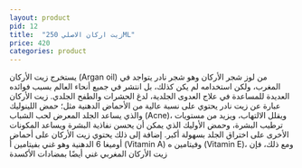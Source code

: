 ```yaml
---
layout: product
pid: 12
title:  "زيت اركان الاصلي 250ML"
price: 420
categories: product
---
```


يستخرج زيت الأركان (Argan oil) من لوز شجر الأركان وهو شجر نادر يتواجد في المغرب، ولكن استخدامه لم يكن كذلك، بل انتشر في جميع أنحاء العالم بسبب فوائده العديدة للمساعدة في علاج العدوى الجلدية، لدغ الحشرات والطفح الجلدي.
زيت الأركان عبارة عن زيت نادر يحتوي على نسبة عالية من الأحماض الدهنية مثل؛ حمض اللينوليك والذي يساعد الجلد المعرض لحب الشباب (Acne)، ويقلل الالتهاب، ويزيد من مستويات ترطيب البشرة، وحمض الأوليك الذي يمكن أن يحسن نفاذية البشرة ويساعد المكونات الأخرى على اختراق الجلد بسهولة أكبر.
إضافة إلى ذلك يحتوي زيت الأركان على أحماض أوميغا 6 الدهنية وهو غني بفيتامين أ (Vitamin A) وفيتامين ه (Vitamin E)، ومع ذلك، فإن زيت الأركان المغربي غني أيضًا بمضادات الأكسدة